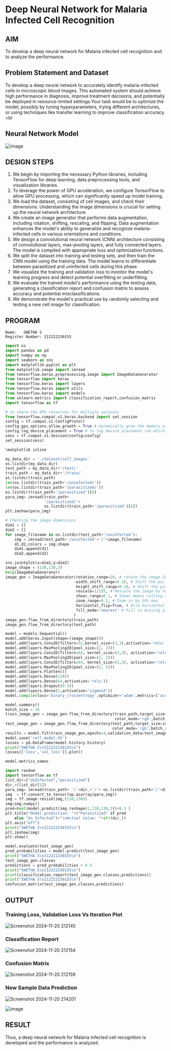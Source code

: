 # Deep Neural Network for Malaria Infected Cell Recognition

## AIM

To develop a deep neural network for Malaria infected cell recognition and to analyze the performance.

## Problem Statement and Dataset
To develop a deep neural network to accurately identify malaria-infected cells in microscopic blood images. This automated system should achieve high performance in diagnosis, improve treatment decisions, and potentially be deployed in resource-limited settings.Your task would be to optimize the model, possibly by tuning hyperparameters, trying different architectures, or using techniques like transfer learning to improve classification accuracy.
<br
## Neural Network Model

![image](https://github.com/user-attachments/assets/4c76d0a2-2ba2-4c63-a41b-be08600c3a80)

## DESIGN STEPS

1. We begin by importing the necessary Python libraries, including TensorFlow for deep learning, data preprocessing tools, and visualization libraries.
2. To leverage the power of GPU acceleration, we configure TensorFlow to allow GPU processing, which can significantly speed up model training.
3. We load the dataset, consisting of cell images, and check their dimensions. Understanding the image dimensions is crucial for setting up the neural network architecture.
4. We create an image generator that performs data augmentation, including rotation, shifting, rescaling, and flipping. Data augmentation enhances the model's ability to generalize and recognize malaria-infected cells in various orientations and conditions.
5. We design a convolutional neural network (CNN) architecture consisting of convolutional layers, max-pooling layers, and fully connected layers. The model is compiled with appropriate loss and optimization functions.
6. We split the dataset into training and testing sets, and then train the CNN model using the training data. The model learns to differentiate between parasitized and uninfected cells during this phase.
7. We visualize the training and validation loss to monitor the model's learning progress and detect potential overfitting or underfitting.
8. We evaluate the trained model's performance using the testing data, generating a classification report and confusion matrix to assess accuracy and potential misclassifications.
9. We demonstrate the model's practical use by randomly selecting and testing a new cell image for classification.

## PROGRAM
```
Name:   SWETHA S
Register Number: 212222230155
```
```python
import os
import pandas as pd
import numpy as np
import seaborn as sns
import matplotlib.pyplot as plt
from matplotlib.image import imread
from tensorflow.keras.preprocessing.image import ImageDataGenerator
from tensorflow import keras
from tensorflow.keras import layers
from tensorflow.keras import utils
from tensorflow.keras import models
from sklearn.metrics import classification_report,confusion_matrix
import tensorflow as tf

# to share the GPU resources for multiple sessions
from tensorflow.compat.v1.keras.backend import set_session
config = tf.compat.v1.ConfigProto()
config.gpu_options.allow_growth = True # dynamically grow the memory used on the GPU
config.log_device_placement = True # to log device placement (on which device the operation ran)
sess = tf.compat.v1.Session(config=config)
set_session(sess)

%matplotlib inline

my_data_dir = './dataset/cell_images'
os.listdir(my_data_dir)
test_path = my_data_dir+'/test/'
train_path = my_data_dir+'/train/'
os.listdir(train_path)
len(os.listdir(train_path+'/uninfected/'))
len(os.listdir(train_path+'/parasitized/'))
os.listdir(train_path+'/parasitized')[0]
para_img= imread(train_path+
                 '/parasitized/'+
                 os.listdir(train_path+'/parasitized')[0])
plt.imshow(para_img)

# Checking the image dimensions
dim1 = []
dim2 = []
for image_filename in os.listdir(test_path+'/uninfected'):
    img = imread(test_path+'/uninfected'+'/'+image_filename)
    d1,d2,colors = img.shape
    dim1.append(d1)
    dim2.append(d2)

sns.jointplot(x=dim1,y=dim2)
image_shape = (130,130,3)
help(ImageDataGenerator)
image_gen = ImageDataGenerator(rotation_range=20, # rotate the image 20 degrees
                               width_shift_range=0.10, # Shift the pic width by a max of 5%
                               height_shift_range=0.10, # Shift the pic height by a max of 5%
                               rescale=1/255, # Rescale the image by normalzing it.
                               shear_range=0.1, # Shear means cutting away part of the image (max 10%)
                               zoom_range=0.1, # Zoom in by 10% max
                               horizontal_flip=True, # Allo horizontal flipping
                               fill_mode='nearest' # Fill in missing pixels with the nearest filled value
                              )
image_gen.flow_from_directory(train_path)
image_gen.flow_from_directory(test_path)

model = models.Sequential()
model.add(keras.Input(shape=(image_shape)))
model.add(layers.Conv2D(filters=32,kernel_size=(3,3),activation='relu',))
model.add(layers.MaxPooling2D(pool_size=(2, 2)))
model.add(layers.Conv2D(filters=64, kernel_size=(3,3), activation='relu',))
model.add(layers.MaxPooling2D(pool_size=(2, 2)))
model.add(layers.Conv2D(filters=64, kernel_size=(3,3), activation='relu',))
model.add(layers.MaxPooling2D(pool_size=(2, 2)))
model.add(layers.Flatten())
model.add(layers.Dense(128))
model.add(layers.Dense(64,activation='relu'))
model.add(layers.Dropout(0.5))
model.add(layers.Dense(1,activation='sigmoid'))
model.compile(loss='binary_crossentropy',optimizer='adam',metrics=['accuracy'])

model.summary()
batch_size = 16
train_image_gen = image_gen.flow_from_directory(train_path,target_size=image_shape[:2],
                                                color_mode='rgb',batch_size=batch_size,class_mode='binary')
test_image_gen = image_gen.flow_from_directory(test_path,target_size=image_shape[:2],
                                               color_mode='rgb',batch_size=batch_size,class_mode='binary',shuffle=False)
results = model.fit(train_image_gen,epochs=4,validation_data=test_image_gen)
model.save('cell_model.h5')
losses = pd.DataFrame(model.history.history)
print("SWETHA S\n212222230155\n")
losses[['loss','val_loss']].plot()

model.metrics_names

import random
import tensorflow as tf
list_dir=["UnInfected","parasitized"]
dir_=(list_dir[1])
para_img= imread(train_path+ '/'+dir_+'/'+ os.listdir(train_path+'/'+dir_)[random.randint(0,100)])
img  = tf.convert_to_tensor(np.asarray(para_img))
img = tf.image.resize(img,(130,130))
img=img.numpy()
pred=bool(model.predict(img.reshape(1,130,130,3))<0.5 )
plt.title("Model prediction: "+("Parasitized" if pred
    else "Un Infected")+"\nActual Value: "+str(dir_))
plt.axis("off")
print("SWETHA S\n212222230155\n")
plt.imshow(img)
plt.show()

model.evaluate(test_image_gen)
pred_probabilities = model.predict(test_image_gen)
print("SWETHA S\n212222230155\n")
test_image_gen.classes
predictions = pred_probabilities > 0.5
print("SWETHA S\n212222230155\n")
print(classification_report(test_image_gen.classes,predictions))
print("SWETHA S\n212222230155\n")
confusion_matrix(test_image_gen.classes,predictions)

```

## OUTPUT

### Training Loss, Validation Loss Vs Iteration Plot

![Screenshot 2024-11-20 212145](https://github.com/user-attachments/assets/c2a0e27a-e9c3-4e83-94ea-df50df4c21dc)

### Classification Report
![Screenshot 2024-11-20 212154](https://github.com/user-attachments/assets/64f70d18-b9c5-45a4-a3ce-cbcf7996db31)


### Confusion Matrix

![Screenshot 2024-11-20 212159](https://github.com/user-attachments/assets/8106aa88-a8cd-423e-a607-ad35f3f83e4c)

### New Sample Data Prediction
![Screenshot 2024-11-20 214201](https://github.com/user-attachments/assets/bb6dbc0c-9852-4f81-83d7-a6d310b9c69e)

![image](https://github.com/user-attachments/assets/3a6edba2-984c-491b-be15-bec93c7686c5)

## RESULT
Thus, a deep neural network for Malaria infected cell recognition is developed and the performance is analyzed.
